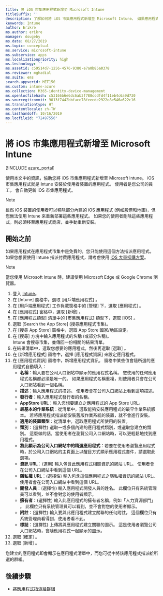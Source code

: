 ```yaml
---
title: 將 iOS 市集應用程式新增至 Microsoft Intune
titleSuffix: ''
description: 了解如何將 iOS 市集應用程式新增至 Microsoft Intune。 如果應用程式在 App Store 中是免費的，您可以使用此方法來指派應用程式。
keywords: Intune
author: Erikre
ms.author: erikre
manager: dougeby
ms.date: 08/27/2019
ms.topic: conceptual
ms.service: microsoft-intune
ms.subservice: apps
ms.localizationpriority: high
ms.technology: ''
ms.assetid: c59514d7-1256-4576-9380-e7a0b85a0378
ms.reviewer: mghadial
ms.suite: ems
search.appverid: MET150
ms.custom: intune-azure
ms.collection: M365-identity-device-management
ms.openlocfilehash: c53166b6e6dc6ab3f780ccdfd4f11eb4c6a9d730
ms.sourcegitcommit: 9013f7442bbface78feecde2922e8e546a622c16
ms.translationtype: HT
ms.contentlocale: zh-TW
ms.lasthandoff: 10/16/2019
ms.locfileid: "72497556"
---
```

# <a name="add-ios-store-apps-to-microsoft-intune"></a>將 iOS 市集應用程式新增至 Microsoft Intune

[!INCLUDE [azure_portal](../includes/azure_portal.md)]

使用本文中的資訊，協助您將 iOS 市集應用程式新增至 Microsoft Intune。 iOS 市集應用程式就是 Intune 安裝於使用者裝置的應用程式。 使用者是您公司的員工。 會自動更新 iOS 市集應用程式。

>[!NOTE]
>雖然 iOS 裝置的使用者可以移除部分內建的 iOS 應用程式 (例如股票和地圖)，但您無法使用 Intune 來重新部署這些應用程式。 如果您的使用者刪除這些應用程式，則必須移至應用程式商店，並手動重新安裝。

## <a name="before-you-start"></a>開始之前

如果應用程式在應用程式市集中是免費的，您只能使用這個方法指派應用程式。 如果您想要使用 Intune 指派付費應用程式，請考慮使用 [iOS 大量採購方案](vpp-apps-ios.md)。

>[!NOTE]
>當您使用 Microsoft Intune 時，建議使用 Microsoft Edge 或 Google Chrome 瀏覽器。

1. 登入 [Intune](https://go.microsoft.com/fwlink/?linkid=2090973)。
3. 在 [Intune]  窗格中，選取 [用戶端應用程式]  。
4. 在 [用戶端應用程式]  工作負載窗格中的 [管理]  下，選取 [應用程式]  。
5. 在 [應用程式]  窗格中，選取 [新增]  。
6. 在 [應用程式類型]  清單中的 [市集應用程式]  類型下，選取 [iOS]  。
7. 選取 [Search the App Store]  \(搜尋應用程式市集\)。
8. 在 [搜尋 App Store]  窗格中，選取 App Store 國家/地區設定。
9. 在 [搜尋]  方塊中輸入應用程式的名稱 (或部分名稱)。  
    Intune 會搜尋市集，並傳回一份相關的結果清單。
10. 在結果清單中，選取您想要的應用程式，然後再選取 [選取]  。
11. 在 [新增應用程式]  窗格中，選擇 [應用程式資訊]  來設定應用程式。
12. 在 [應用程式資訊]  窗格中，新增應用程式資訊。 窗格中某些值會隨所選的應用程式自動填入︰
    - **名稱**：輸入要在公司入口網站中顯示的應用程式名稱。 您使用的任何應用程式名稱都必須是唯一的。 如果應用程式名稱重複，則使用者只會在公司入口網站看到一個名稱。
    - **描述**：輸入應用程式的描述。 使用者會在公司入口網站上看到這項描述。
    - **發行者**：輸入應用程式發行者的名稱。
    - **AppStore URL**：輸入您想要建立之應用程式的 App Store URL。
    - **最基本的作業系統**：從清單中，選取能夠安裝應用程式的最早作業系統版本。 若將應用程式指派給安裝舊版作業系統的裝置，就不會進行安裝。
    - **適用的裝置類型**：從清單中，選取應用程式所使用的裝置。
    - **類別**：(選擇性) 選取一或多個內建的應用程式類別，或選取您建立的類別。 這麼做的話，當使用者在瀏覽公司入口網站時，可以更輕鬆地找到應用程式。
    - **將此顯示為公司入口網站中的精選應用程式**：若要在使用者瀏覽應用程式時，於公司入口網站的主頁面上以醒目方式顯示應用程式套件，請選取此選項。
    - **資訊 URL**：(選用) 輸入包含此應用程式相關資訊的網站 URL。 使用者會在公司入口網站中看到這個 URL。
    - **隱私權 URL**：(選擇性) 輸入包含這個應用程式之隱私權資訊的網站 URL。 使用者會在公司入口網站中看到這個 URL。
    - **開發人員**：(選擇性) 輸入應用程式開發人員的姓名。 此欄位只有系統管理員可以看到，並不會對您的使用者顯示。
    - **擁有者**：(選擇性) 輸入此應用程式的擁有者名稱，例如「人力資源部門」  。 此欄位只有系統管理員可以看到，並不會對您的使用者顯示。
    - **附註**：(選擇性) 輸入要與此應用程式建立關聯的任何附註。 這個欄位只有系統管理員看得到，使用者看不到。
    - **標誌**：(選擇性) 上傳將與應用程式建立關聯的圖示。 這是使用者瀏覽公司入口網站時，會隨應用程式一起顯示的圖示。
13. 選取 [確定]  。
14. 選取 [新增]  。

您建立的應用程式即會顯示在應用程式清單中，而您可從中將該應用程式指派給所選的群組。

## <a name="next-steps"></a>後續步驟

- [將應用程式指派給群組](apps-deploy.md)
